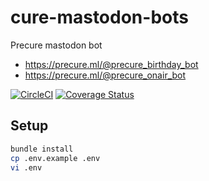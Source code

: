 # cure-mastodon-bots
Precure mastodon bot

* https://precure.ml/@precure_birthday_bot
* https://precure.ml/@precure_onair_bot

[![CircleCI](https://circleci.com/gh/sue445/cure-mastodon-bots.svg?style=svg)](https://circleci.com/gh/sue445/cure-mastodon-bots)
[![Coverage Status](https://coveralls.io/repos/github/sue445/cure-mastodon-bots/badge.svg?branch=HEAD)](https://coveralls.io/github/sue445/cure-mastodon-bots?branch=HEAD)

## Setup
```bash
bundle install
cp .env.example .env
vi .env
```
